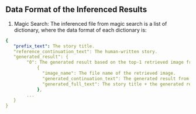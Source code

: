 ## Data Format of the Inferenced Results

1. Magic Search:
The inferenced file from magic search is a list of dictionary, where the data format of each dictionary is:
```yaml
{  
   "prefix_text": The story title.
   "reference_continuation_text": The human-written story.
   "generated_result": {
        "0": The generated result based on the top-1 retrieved image from the image index
            {
              "image_name": The file name of the retrieved image.
              "generated_continuation_text": The generated result from magic search.
              "generated_full_text": The story title + the generated result
            },
        ...
   }
}
```
